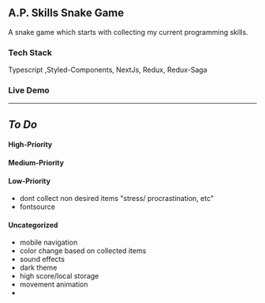 ## A.P. Skills Snake Game

A snake game which starts with collecting my current programming skills.

### Tech Stack

Typescript ,Styled-Components, NextJs, Redux, Redux-Saga

### Live Demo

---
## _To Do_

#### High-Priority

#### Medium-Priority

#### Low-Priority

- dont collect non desired items "stress/ procrastination, etc"
- fontsource

#### Uncategorized
- mobile navigation
- color change based on collected items
- sound effects
- dark theme
- high score/local storage
- movement animation 
- 
